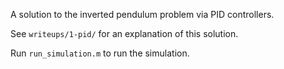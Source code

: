 A solution to the inverted pendulum problem via PID controllers.

See `writeups/1-pid/` for an explanation of this solution.

Run `run_simulation.m` to run the simulation.
